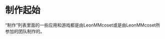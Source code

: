 # 制作起始
“制作”列表里面的一些应用和游戏都是由LeonMMcoset或是由LeonMMcoset所参加的团队制作的。
<script src="https://giscus.app/client.js"
        data-repo="Leonmmcoset/vitepress"
        data-repo-id="R_kgDOMTSP1w"
        data-category="General"
        data-category-id="DIC_kwDOMTSP184CgvyH"
        data-mapping="pathname"
        data-strict="0"
        data-reactions-enabled="1"
        data-emit-metadata="0"
        data-input-position="top"
        data-theme="preferred_color_scheme"
        data-lang="zh-CN"
        crossorigin="anonymous"
        async>
</script>